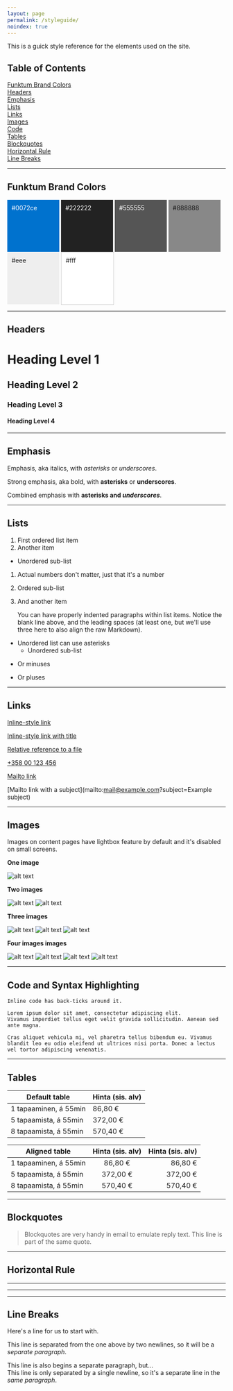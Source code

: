 ```yaml
---
layout: page
permalink: /styleguide/
noindex: true
---
```


This is a guick style reference for the elements used on the site.

## Table of Contents  

[Funktum Brand Colors](#colors)  
[Headers](#headers)  
[Emphasis](#emphasis)  
[Lists](#lists)  
[Links](#links)  
[Images](#images)  
[Code](#code)  
[Tables](#tables)  
[Blockquotes](#blockquotes)  
[Horizontal Rule](#hr)  
[Line Breaks](#lines)  

---

<a name="colors"/>

## Funktum Brand Colors

<div style="background:#0072ce;color:white;width:100px;height:100px;display:inline-block;padding:10px;">
  #0072ce
</div>

<div style="background:#222;color:white;width:100px;height:100px;display:inline-block;padding:10px;">
  #222222
</div>

<div style="background:#555;color:white;width:100px;height:100px;display:inline-block;padding:10px;">
  #555555
</div>

<div style="background:#888;width:100px;height:100px;display:inline-block;padding:10px;">
  #888888
</div>

<div style="background:#eee;width:100px;height:100px;display:inline-block;padding:10px;">
  #eee
</div>

<div style="background:#fff;width:100px;height:100px;display:inline-block;padding:10px;border:1px solid #ccc">
  #fff
</div>


---

<a name="headers"/>

## Headers

# Heading Level 1

## Heading Level 2

### Heading Level 3

#### Heading Level 4

---

<a name="emphasis"/>

## Emphasis

Emphasis, aka italics, with *asterisks* or _underscores_.

Strong emphasis, aka bold, with **asterisks** or __underscores__.

Combined emphasis with **asterisks and _underscores_**.

---

<a name="lists"/>

## Lists

1. First ordered list item
2. Another item
  * Unordered sub-list 
1. Actual numbers don't matter, just that it's a number
  1. Ordered sub-list
4. And another item

    You can have properly indented paragraphs within list items. Notice the blank line above, and the leading spaces (at least one, but we'll use three here to also align the raw Markdown).

* Unordered list can use asterisks
  * Unordered sub-list
- Or minuses
+ Or pluses

---

<a name="links"/>

## Links

[Inline-style link](https://www.google.com)

[Inline-style link with title](https://www.google.com "Google's Homepage")

[Relative reference to a file](/img/funktum-logo.svg)

[+358 00 123 456](tel:+35800123456)

[Mailto link](mailto:mail@example.com)

[Mailto link with a subject](mailto:mail@example.com?subject=Example subject)

---

<a name="images"/>

## Images

Images on content pages have lightbox feature by default and it's disabled on small screens.

**One image**

![alt text](/meida/pt-2.jpg "Optional title text")

**Two images**

![alt text](/meida/pt-2.jpg "Optional title text")
![alt text](/meida/pt-2.jpg "Optional title text")

**Three images**

![alt text](/meida/pt-2.jpg "Optional title text")
![alt text](/meida/pt-2.jpg "Optional title text")
![alt text](/meida/pt-2.jpg "Optional title text")

**Four images images**

![alt text](/meida/pt-2.jpg "Optional title text")
![alt text](/meida/pt-2.jpg "Optional title text")
![alt text](/meida/pt-2.jpg "Optional title text")
![alt text](/meida/pt-2.jpg "Optional title text")


---

<a name="code"/>

## Code and Syntax Highlighting

`Inline code has back-ticks around it.`

    Lorem ipsum dolor sit amet, consectetur adipiscing elit. 
    Vivamus imperdiet tellus eget velit gravida sollicitudin. Aenean sed ante magna. 

    Cras aliquet vehicula mi, vel pharetra tellus bibendum eu. Vivamus blandit leo eu odio eleifend ut ultrices nisi porta. Donec a lectus vel tortor adipiscing venenatis. 

---

<a name="tables"/>

## Tables

| Default table             | Hinta (sis. alv)    |
| ------------------------- | ------------------- |
| 1 tapaaminen, á 55min     | 86,80 €             |
| 5 tapaamista, á 55min     | 372,00 €            |
| 8 tapaamista, á 55min     | 570,40 €            |

| Aligned table             | Hinta (sis. alv)    | Hinta (sis. alv)    |
| ------------------------- | :-----------------: | ------------------: |
| 1 tapaaminen, á 55min     | 86,80 €             | 86,80 €             |
| 5 tapaamista, á 55min     | 372,00 €            | 372,00 €            |
| 8 tapaamista, á 55min     | 570,40 €            | 570,40 €            |


---

<a name="blockquotes"/>

## Blockquotes

> Blockquotes are very handy in email to emulate reply text.
> This line is part of the same quote.

---

<a name="hr"/>

## Horizontal Rule

---

***

____

<a name="lines"/>

## Line Breaks

Here's a line for us to start with.

This line is separated from the one above by two newlines, so it will be a *separate paragraph*.

This line is also begins a separate paragraph, but...  
This line is only separated by a single newline, so it's a separate line in the *same paragraph*.